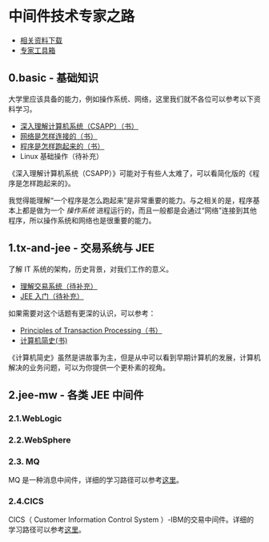 # 中间件技术专家之路

* [相关资料下载](https://www.jianguoyun.com/p/DTf1CzQQko7ZCRjc74QE)
* [专家工具箱](./toolkit/README.md)

## 0.basic - 基础知识

大学里应该具备的能力，例如操作系统、网络，这里我们就不各位可以参考以下资料学习。

* [深入理解计算机系统（CSAPP）（书）](https://book.douban.com/subject/5333562/)
* [网络是怎样连接的（书）](https://book.douban.com/subject/26941639/)
* [程序是怎样跑起来的（书）](https://book.douban.com/subject/26365491/)
* Linux 基础操作（待补充）

《深入理解计算机系统（CSAPP）》可能对于有些人太难了，可以看简化版的《程序是怎样跑起来的》。

我觉得能理解“一个程序是怎么跑起来”是非常重要的能力。与之相关的是，程序基本上都是做为一个 *操作系统* 进程运行的，而且一般都是会通过“网络”连接到其他程序，所以操作系统和网络也是很重要的能力。

## 1.tx-and-jee - 交易系统与 JEE

了解 IT 系统的架构，历史背景，对我们工作的意义。

* [理解交易系统（待补充）]()
* [JEE 入门（待补充）]()

如果需要对这个话题有更深的认识，可以参考：

* [Principles of Transaction Processing（书）](https://book.douban.com/subject/3734011/)
* [计算机简史(书)](https://book.douban.com/subject/35043034/)

《计算机简史》虽然是讲故事为主，但是从中可以看到早期计算机的发展，计算机解决的业务问题，可以为你提供一个更朴素的视角。

## 2.jee-mw - 各类 JEE 中间件

### 2.1.WebLogic

### 2.2.WebSphere

### 2.3. MQ

MQ 是一种消息中间件，详细的学习路径可以参考[这里](./toolkit/mw/wmq/README.md)。

### 2.4.CICS
CICS（ Customer Information Control System ）-IBM的交易中间件。详细的学习路径可以参考[这里](./toolket/../toolkit/mw/cics/README.md)。


